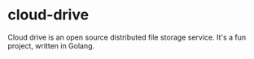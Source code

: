 # cloud-drive
Cloud drive is an open source distributed file storage service. It's a fun project, written in Golang.
